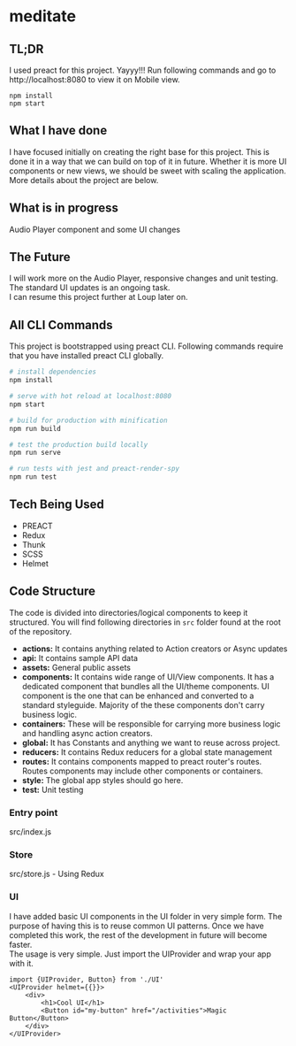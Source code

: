 # meditate

## TL;DR
I used preact for this project. Yayyy!!! Run following commands and go to http://localhost:8080 to view it on Mobile view.
```
npm install
npm start

```

## What I have done
I have focused initially on creating the right base for this project. This is done it in a way that we can build on top of it in future. Whether it is more UI components or new views, we should be sweet with scaling the application. More details about the project are below. 

## What is in progress
Audio Player component and some UI changes 

## The Future
I will work more on the Audio Player, responsive changes and unit testing. The standard UI updates is an ongoing task.\
I can resume this project further at Loup later on.   

## All CLI Commands
This project is bootstrapped using preact CLI. Following commands require that you have installed preact CLI globally.

``` bash
# install dependencies
npm install

# serve with hot reload at localhost:8080
npm start

# build for production with minification
npm run build

# test the production build locally
npm run serve

# run tests with jest and preact-render-spy 
npm run test
```

## Tech Being Used
* PREACT
* Redux
* Thunk
* SCSS
* Helmet

## Code Structure 
The code is divided into directories/logical components to keep it structured. You will find following directories in `src` folder found at the root of the repository.
* **actions:** It contains anything related to Action creators or Async updates
* **api:** It contains sample API data   
* **assets:** General public assets    
* **components:** It contains wide range of UI/View components. It has a dedicated component that bundles all the UI/theme components. UI component is the one that can be enhanced and converted to a standard styleguide. Majority of the these components don't carry business logic.    
* **containers:** These will be responsible for carrying more business logic and handling async action creators.    
* **global:** It has Constants and anything we want to reuse across project.   
* **reducers:** It contains Redux reducers for a global state management    
* **routes:** It contains components mapped to preact router's routes. Routes components may include other components or containers.   
* **style:** The global app styles should go here.    
* **test:** Unit testing    

### Entry point
src/index.js

### Store 
src/store.js - Using Redux

### UI 
I have added basic UI components in the UI folder in very simple form. The purpose of having this is to reuse common UI patterns. Once we have completed this work, the rest of the development in future will become faster.\
The usage is very simple. Just import the UIProvider and wrap your app with it. 

```
import {UIProvider, Button} from './UI'
<UIProvider helmet={{}}>
    <div>
        <h1>Cool UI</h1>
        <Button id="my-button" href="/activities">Magic Button</Button>
    </div>   
</UIProvider>

```  

